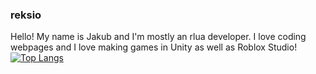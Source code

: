 ### reksio
Hello! My name is Jakub and I'm mostly an rlua developer. I love coding webpages and I love making games in Unity as well as Roblox Studio!
[![Top Langs](https://github-readme-stats.vercel.app/api/top-langs/?username=eyesdev&langs_count=8&theme=radical)](https://github.com/anuraghazra/github-readme-stats)
